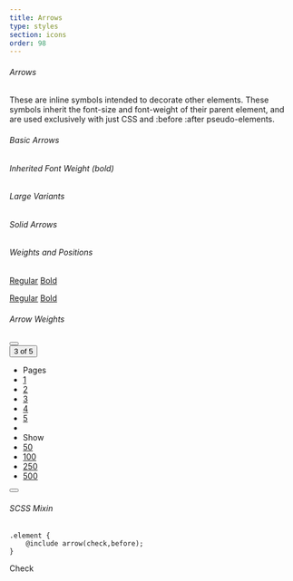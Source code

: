 ```yaml
---
title: Arrows
type: styles
section: icons
order: 98
---
```


###### Arrows

These are inline symbols intended to decorate other elements. These symbols inherit the font-size and font-weight of their parent element, and are used exclusively with just CSS and :before :after pseudo-elements.

###### Basic Arrows

<span class="arrow-up"></span>
<span class="arrow-right"></span>
<span class="arrow-down"></span>
<span class="arrow-left"></span>
<span class="arrow-close"></span>
<span class="arrow-vertical"></span>
<span class="arrow-horizontal"></span>
<span class="arrow-check"></span>
<span class="arrow-moveup"></span>
<span class="arrow-moveright"></span>
<span class="arrow-movedown"></span>
<span class="arrow-moveleft"></span>

###### Inherited Font Weight (bold)

<div class="text-bold">
	<span class="arrow-up"></span>
	<span class="arrow-right"></span>
	<span class="arrow-down"></span>
	<span class="arrow-left"></span>
	<span class="arrow-close"></span>
	<span class="arrow-vertical"></span>
	<span class="arrow-horizontal"></span>
	<span class="arrow-check"></span>
	<span class="arrow-moveup"></span>
	<span class="arrow-moveright"></span>
	<span class="arrow-movedown"></span>
	<span class="arrow-moveleft"></span>
</div>

###### Large Variants

<span class="arrow-up arrow-large"></span>
<span class="arrow-right arrow-large"></span>
<span class="arrow-down arrow-large"></span>
<span class="arrow-left arrow-large"></span>
<span class="arrow-close arrow-large"></span>

###### Solid Arrows

<span class="arrow-north"></span>
<span class="arrow-east"></span>
<span class="arrow-south"></span>
<span class="arrow-west"></span>

###### Weights and Positions

<a href="#" class="btn btn-lg btn-default arrow-left arrow-before">Regular</a>
<a href="#" class="btn btn-lg btn-default arrow-right text-bold">Bold</a>

<a href="#" class="btn btn-lg btn-primary arrow-left arrow-before">Regular</a>
<a href="#" class="btn btn-lg btn-primary arrow-right text-bold">Bold</a>

###### Arrow Weights

<div class="btn-group">
	<button type="button" class="btn btn-default arrow-left arrow-large"></button>
	<div class="btn-group dropdown" >
		<button type="button" class="btn btn-default arrow-down" data-toggle="dropdown">3 of 5</button>
		<ul class="dropdown-menu">
			<li class="dropdown-header">Pages</li>
			<li><a href="#">1</a></li>
			<li><a href="#">2</a></li>
			<li><a href="#">3</a></li>
			<li><a href="#">4</a></li>
			<li><a href="#">5</a></li>
			<li class="divider"></li>
			<li class="dropdown-header">Show</li>
			<li><a href="#">50</a></li>
			<li><a href="#">100</a></li>
			<li><a href="#">250</a></li>
			<li><a href="#">500</a></li>
		</ul>
	</div>
	<button type="button" class="btn btn-default arrow-right arrow-large"></button>
</div>

###### SCSS Mixin

	.element {
		@include arrow(check,before);
	}

<span class="btn btn-default arrow-mixin">Check</span>

